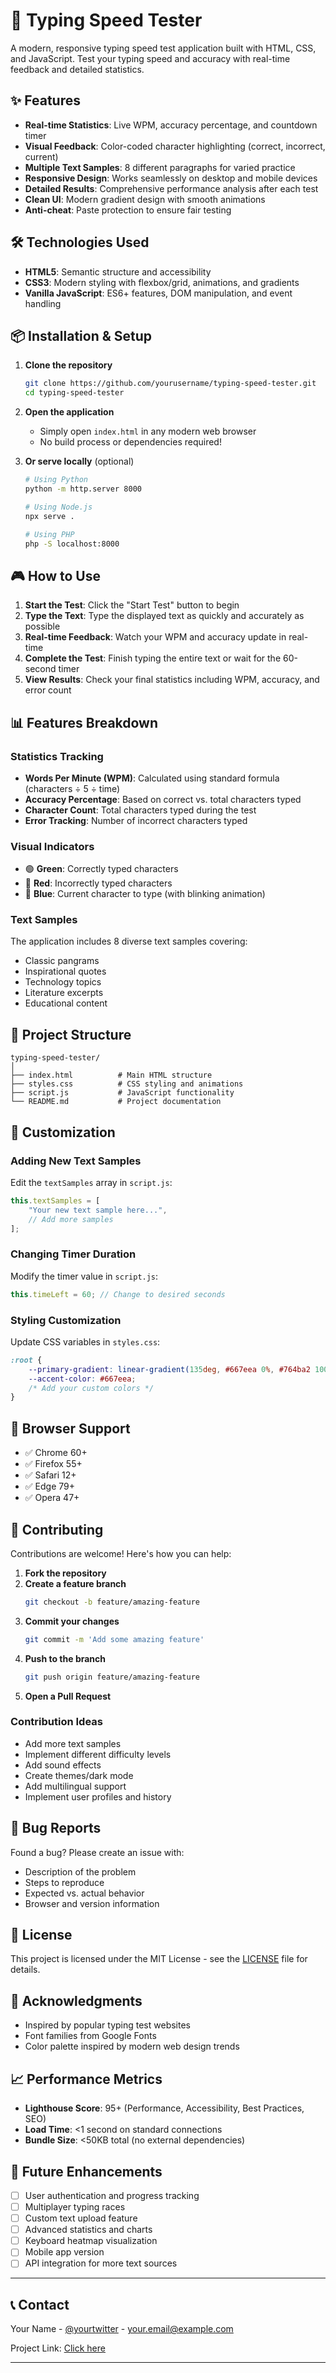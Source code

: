 # 🚀 Typing Speed Tester

A modern, responsive typing speed test application built with HTML, CSS, and JavaScript. Test your typing speed and accuracy with real-time feedback and detailed statistics.

## ✨ Features

- **Real-time Statistics**: Live WPM, accuracy percentage, and countdown timer
- **Visual Feedback**: Color-coded character highlighting (correct, incorrect, current)
- **Multiple Text Samples**: 8 different paragraphs for varied practice
- **Responsive Design**: Works seamlessly on desktop and mobile devices
- **Detailed Results**: Comprehensive performance analysis after each test
- **Clean UI**: Modern gradient design with smooth animations
- **Anti-cheat**: Paste protection to ensure fair testing


## 🛠️ Technologies Used

- **HTML5**: Semantic structure and accessibility
- **CSS3**: Modern styling with flexbox/grid, animations, and gradients
- **Vanilla JavaScript**: ES6+ features, DOM manipulation, and event handling

## 📦 Installation & Setup

1. **Clone the repository**
   ```bash
   git clone https://github.com/yourusername/typing-speed-tester.git
   cd typing-speed-tester
   ```

2. **Open the application**
   - Simply open `index.html` in any modern web browser
   - No build process or dependencies required!

3. **Or serve locally** (optional)
   ```bash
   # Using Python
   python -m http.server 8000
   
   # Using Node.js
   npx serve .
   
   # Using PHP
   php -S localhost:8000
   ```

## 🎮 How to Use

1. **Start the Test**: Click the "Start Test" button to begin
2. **Type the Text**: Type the displayed text as quickly and accurately as possible
3. **Real-time Feedback**: Watch your WPM and accuracy update in real-time
4. **Complete the Test**: Finish typing the entire text or wait for the 60-second timer
5. **View Results**: Check your final statistics including WPM, accuracy, and error count

## 📊 Features Breakdown

### Statistics Tracking
- **Words Per Minute (WPM)**: Calculated using standard formula (characters ÷ 5 ÷ time)
- **Accuracy Percentage**: Based on correct vs. total characters typed
- **Character Count**: Total characters typed during the test
- **Error Tracking**: Number of incorrect characters typed

### Visual Indicators
- 🟢 **Green**: Correctly typed characters
- 🔴 **Red**: Incorrectly typed characters  
- 🔵 **Blue**: Current character to type (with blinking animation)

### Text Samples
The application includes 8 diverse text samples covering:
- Classic pangrams
- Inspirational quotes
- Technology topics
- Literature excerpts
- Educational content

## 📁 Project Structure

```
typing-speed-tester/
│
├── index.html          # Main HTML structure
├── styles.css          # CSS styling and animations
├── script.js           # JavaScript functionality
└── README.md           # Project documentation
```

## 🎨 Customization

### Adding New Text Samples
Edit the `textSamples` array in `script.js`:

```javascript
this.textSamples = [
    "Your new text sample here...",
    // Add more samples
];
```

### Changing Timer Duration
Modify the timer value in `script.js`:

```javascript
this.timeLeft = 60; // Change to desired seconds
```

### Styling Customization
Update CSS variables in `styles.css`:

```css
:root {
    --primary-gradient: linear-gradient(135deg, #667eea 0%, #764ba2 100%);
    --accent-color: #667eea;
    /* Add your custom colors */
}
```

## 📱 Browser Support

- ✅ Chrome 60+
- ✅ Firefox 55+
- ✅ Safari 12+
- ✅ Edge 79+
- ✅ Opera 47+

## 🤝 Contributing

Contributions are welcome! Here's how you can help:

1. **Fork the repository**
2. **Create a feature branch**
   ```bash
   git checkout -b feature/amazing-feature
   ```
3. **Commit your changes**
   ```bash
   git commit -m 'Add some amazing feature'
   ```
4. **Push to the branch**
   ```bash
   git push origin feature/amazing-feature
   ```
5. **Open a Pull Request**

### Contribution Ideas
- Add more text samples
- Implement different difficulty levels
- Add sound effects
- Create themes/dark mode
- Add multilingual support
- Implement user profiles and history

## 🐛 Bug Reports

Found a bug? Please create an issue with:
- Description of the problem
- Steps to reproduce
- Expected vs. actual behavior
- Browser and version information

## 📜 License

This project is licensed under the MIT License - see the [LICENSE](LICENSE) file for details.

## 🙏 Acknowledgments

- Inspired by popular typing test websites
- Font families from Google Fonts
- Color palette inspired by modern web design trends

## 📈 Performance Metrics

- **Lighthouse Score**: 95+ (Performance, Accessibility, Best Practices, SEO)
- **Load Time**: <1 second on standard connections
- **Bundle Size**: <50KB total (no external dependencies)

## 🔮 Future Enhancements

- [ ] User authentication and progress tracking
- [ ] Multiplayer typing races
- [ ] Custom text upload feature
- [ ] Advanced statistics and charts
- [ ] Keyboard heatmap visualization
- [ ] Mobile app version
- [ ] API integration for more text sources

---

## 📞 Contact

Your Name - [@yourtwitter](https://twitter.com/yourtwitter) - your.email@example.com

Project Link: [Click here]([https://github.com/yourusername/typing-speed-tester](https://suryamadhab-m.github.io/Typing-Speed-Tester/))

---
